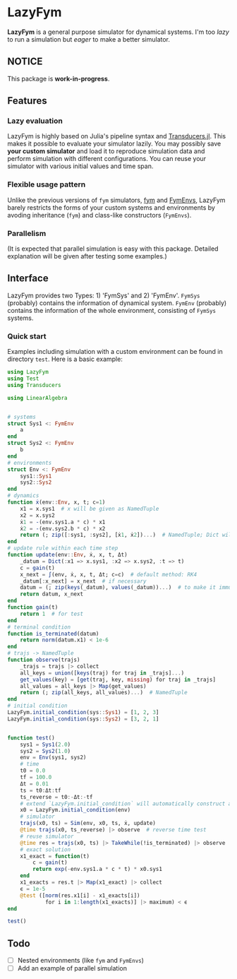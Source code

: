 # LazyFym
**LazyFym** is a general purpose simulator for dynamical systems.
I'm too *lazy* to run a simulation but *eager* to make a better simulator.
## NOTICE
This package is **work-in-progress**.

## Features
### Lazy evaluation
LazyFym is highly based on Julia's pipeline syntax and [Transducers.jl](https://github.com/JuliaFolds/Transducers.jl).
This makes it possible to evaluate your simulator lazily.
You may possibly save **your custom simulator** and load it to reproduce
simulation data and perform simulation with different configurations.
You can reuse your simulator with various initial values and time span.
### Flexible usage pattern
Unlike the previous versions of `fym` simulators, [fym](https://github.com/fdcl-nrf/fym) and [FymEnvs](https://github.com/fdcl-nrf/FymEnvs.jl),
LazyFym barely restricts the forms of your custom systems and environments
by avoding inheritance (`fym`) and class-like constructors (`FymEnvs`).
### Parallelism
(It is expected that parallel simulation is easy with this package.
Detailed explanation will be given after testing some examples.)

## Interface
LazyFym provides two Types: 1) 'FymSys' and 2) 'FymEnv'.
`FymSys` (probably) contains the information of dynamical system.
`FymEnv` (probably) contains the information of the whole environment,
consisting of `FymSys` systems.
### Quick start
Examples including simulation with a custom environment
can be found in directory `test`.
Here is a basic example:
```julia
using LazyFym
using Test
using Transducers

using LinearAlgebra


# systems
struct Sys1 <: FymEnv
    a
end
struct Sys2 <: FymEnv
    b
end
# environments
struct Env <: FymEnv
    sys1::Sys1
    sys2::Sys2
end
# dynamics
function ẋ(env::Env, x, t; c=1)
    x1 = x.sys1  # x will be given as NamedTuple
    x2 = x.sys2
    ẋ1 = -(env.sys1.a * c) * x1
    ẋ2 = -(env.sys2.b * c) * x2
    return (; zip([:sys1, :sys2], [ẋ1, ẋ2])...)  # NamedTuple; Dict will also work
end
# update rule within each time step
function update(env::Env, ẋ, x, t, Δt)
    _datum = Dict(:x1 => x.sys1, :x2 => x.sys2, :t => t)
    c = gain(t)
    x_next = ∫(env, ẋ, x, t, Δt; c=c)  # default method: RK4
    _datum[:x_next] = x_next  # if necessary
    datum = (; zip(keys(_datum), values(_datum))...)  # to make it immutable; not necessary
    return datum, x_next
end
function gain(t)
    return 1  # for test
end
# terminal condition
function is_terminated(datum)
    return norm(datum.x1) < 1e-6
end
# trajs -> NamedTuple
function observe(trajs)
    _trajs = trajs |> collect
    all_keys = union([keys(traj) for traj in _trajs]...)
    get_values(key) = [get(traj, key, missing) for traj in _trajs]
    all_values = all_keys |> Map(get_values)
    return (; zip(all_keys, all_values)...)  # NamedTuple
end
# initial condition
LazyFym.initial_condition(sys::Sys1) = [1, 2, 3]
LazyFym.initial_condition(sys::Sys2) = [3, 2, 1]


function test()
    sys1 = Sys1(2.0)
    sys2 = Sys2(1.0)
    env = Env(sys1, sys2)
    # time
    t0 = 0.0
    tf = 100.0
    Δt = 0.01
    ts = t0:Δt:tf
    ts_reverse = t0:-Δt:-tf
    # extend `LazyFym.initial_condition` will automatically construct a NamedTuple; not mandatory
    x0 = LazyFym.initial_condition(env)
    # simulator
    trajs(x0, ts) = Sim(env, x0, ts, ẋ, update)
    @time trajs(x0, ts_reverse) |> observe  # reverse time test
    # reuse simulator
    @time res = trajs(x0, ts) |> TakeWhile(!is_terminated) |> observe
    # exact solution
    x1_exact = function(t)
        c = gain(t)
        return exp(-env.sys1.a * c * t) * x0.sys1
    end
    x1_exacts = res.t |> Map(x1_exact) |> collect
    ϵ = 1e-5
    @test ([norm(res.x1[i] - x1_exacts[i])
            for i in 1:length(x1_exacts)] |> maximum) < ϵ
end

test()
```
## Todo
- [ ] Nested environments (like `fym` and `FymEnvs`)
- [ ] Add an example of parallel simulation
